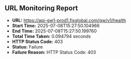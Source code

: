 ## URL Monitoring Report

- **URL:** https://api-gw1-prod1.fisglobal.com/gw/v1/health
- **Start Time:** 2025-07-08T15:27:50.104966
- **End Time:** 2025-07-08T15:27:50.199760
- **Total Time Taken:** 0.094794 seconds
- **HTTP Status Code:** 403
- **Status:** Failure
- **Failure Reason:** HTTP Status Code: 403
